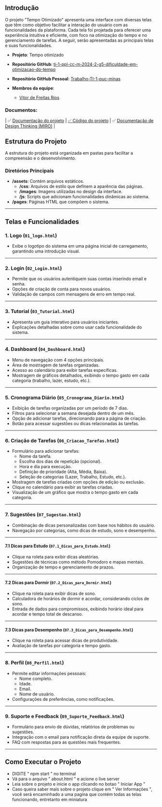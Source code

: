 ## Introdução

O projeto "Tempo Otimizado" apresenta uma interface com diversas telas que têm como objetivo facilitar a interação do usuário com as funcionalidades da plataforma. Cada tela foi projetada para oferecer uma experiência intuitiva e eficiente, com foco na otimização do tempo e no gerenciamento de tarefas. A seguir, serão apresentadas as principais telas e suas funcionalidades.

- **Projeto**: Tempo otimizado
- **Repositório GitHub**: [ti-1-ppl-cc-m-2024-2-g5-dificuldade-em-otimizacao-do-tempo](https://github.com/ICEI-PUC-Minas-PPLCC-TI/ti-1-ppl-cc-m-2024-2-g5-dificuldade-em-otimizacao-do-tempo)
- **Repositório GitHub Pessoal**: [Trabalho-TI-1-puc-minas](https://github.com/Vitorfrios/Trabalho-TI-1-puc-minas)

- **Membros da equipe**:
    - [Vitor de Freitas Rios](https://github.com/Vitorfrios)
    
### Documentos:
| ✅ [Documentação do projeto](README.md) | [✅ Código do projeto](https://github.com/Vitorfrios/Trabalho-TI-1-puc-minas/raw/main/docs/files/Trabalho-TI-1-puc-minas.zip) | ✅ [Documentação de Design Thinking (MIRO)](/docs/files/processo-dt-G5.pdf) |


## Estrutura do Projeto

A estrutura do projeto está organizada em pastas para facilitar a compreensão e o desenvolvimento.

### Diretórios Principais

- **/assets**: Contém arquivos estáticos.
  - **/css**: Arquivos de estilo que definem a aparência das páginas.
  - **/images**: Imagens utilizadas no design da interface.
  - **/js**: Scripts que adicionam funcionalidades dinâmicas ao sistema.
- **/pages**: Páginas HTML que compõem o sistema.

---

## Telas e Funcionalidades
### 1. Logo (`01_logo.html`)
- Exibe o logotipo do sistema em uma página inicial de carregamento, garantindo uma introdução visual.

---

### 2. Login (`02_Login.html`)
- Permite que os usuários autentiquem suas contas inserindo email e senha.
- Opções de criação de conta para novos usuários.
- Validação de campos com mensagens de erro em tempo real.

---

### 3. Tutorial (`03_Tutorial.html`)
- Apresenta um guia interativo para usuários iniciantes.
- Explicações detalhadas sobre como usar cada funcionalidade do sistema.

---

### 4. Dashboard (`04_Dashboard.html`)
- Menu de navegação com 4 opções principais.
- Área de mostragem de tarefas organizadas.
- Acesso ao calendário para exibir tarefas específicas.
- Mostragem de gráficos detalhados, exibindo o tempo gasto em cada categoria (trabalho, lazer, estudo, etc.).

---

### 5. Cronograma Diário (`05_Cronograma_Diario.html`)
- Exibição de tarefas organizadas por um período de 7 dias.
- Filtros para selecionar a semana desejada dentro de um mês.
- Opção de adicionar tarefas, direcionando para a página de criação.
- Botão para acessar sugestões ou dicas relacionadas às tarefas.

---

### 6. Criação de Tarefas (`06_Criacao_Tarefas.html`)
- Formulário para adicionar tarefas:
  - Nome da tarefa.
  - Escolha dos dias de repetição (opcional).
  - Hora e dia para execução.
  - Definição de prioridade (Alta, Média, Baixa).
  - Seleção de categorias (Lazer, Trabalho, Estudo, etc.).
- Mostragem de tarefas criadas com opções de edição ou exclusão.
- Clique no calendário para exibir as tarefas criadas.
- Visualização de um gráfico que mostra o tempo gasto em cada categoria.

---

### 7. Sugestões (`07_Sugestao.html`)
- Combinação de dicas personalizadas com base nos hábitos do usuário.
- Navegação por categorias, como dicas de estudo, sono e desempenho.

---

#### 7.1 Dicas para Estudo (`07.1_Dicas_para_Estudo.html`)
- Clique na roleta para exibir dicas aleatórias.
- Sugestões de técnicas como método Pomodoro e mapas mentais.
- Organização de tempo e gerenciamento de prazos.

---

#### 7.2 Dicas para Dormir (`07.2_Dicas_para_Dormir.html`)
- Clique na roleta para exibir dicas de sono.
- Calculadora de horários de dormir e acordar, considerando ciclos de sono.
- Entrada de dados para compromissos, exibindo horário ideal para acordar e tempo total de descanso.

---

#### 7.3 Dicas para Desempenho (`07.3_Dicas_para_Desempenho.html`)
- Clique na roleta para acessar dicas de produtividade.
- Avaliação de tarefas por categoria e tempo gasto.

---

### 8. Perfil (`08_Perfil.html`)
- Permite editar informações pessoais:
  - Nome completo.
  - Idade.
  - Email.
  - Nome de usuário.
- Configurações de preferências, como notificações.

---

### 9. Suporte e Feedback (`09_Suporte_Feedback.html`)
- Formulário para envio de dúvidas, relatórios de problemas ou sugestões.
- Integração com o email para notificação direta da equipe de suporte.
- FAQ com respostas para as questões mais frequentes.

---

## Como Executar o Projeto
- DIGITE " npm start " no terminal
- Vá para o arquivo " about.html " e acione o live server
- Leia sobre o projeto e inicie o app clicando no botao " Iniciar App "
- Caso queira saber mais sobre o projeto clique em " Ver Informações ", você será encaminhado a uma pagina que contém todas as telas funcionando, entretanto em miniatura
